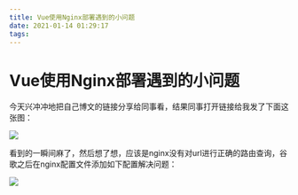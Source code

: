 ```yaml
---
title: Vue使用Nginx部署遇到的小问题
date: 2021-01-14 01:29:17
tags:
---
```



# Vue使用Nginx部署遇到的小问题

今天兴冲冲地把自己博文的链接分享给同事看，结果同事打开链接给我发了下面这张图：

![](https://minrit-1255311621.cos.ap-shanghai.myqcloud.com/blog_resource/%E5%BE%AE%E4%BF%A1%E5%9B%BE%E7%89%87_20210114012437.jpg)

看到的一瞬间麻了，然后想了想，应该是nginx没有对url进行正确的路由查询，谷歌之后在nginx配置文件添加如下配置解决问题：

![](https://minrit-1255311621.cos.ap-shanghai.myqcloud.com/blog_resource/QQ%E6%88%AA%E5%9B%BE20210114012241.png)
